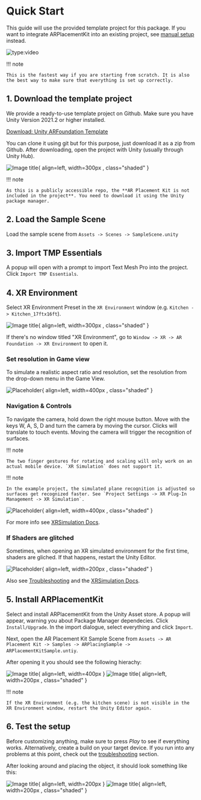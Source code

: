 # Quick Start

This guide will use the provided template project for this package. If you want to integrate ARPlacementKit into an existing project, see [manual setup](../installation) instead.

![type:video](https://www.youtube.com/embed/g8V4sUp5q_Q)

!!! note

    This is the fastest way if you are starting from scratch. It is also the best way to make sure that everything is set up correctly.


## 1. Download the template project


We provide a ready-to-use template project on Github. Make sure you have Unity Version 2021.2 or higher installed.

[Download: Unity ARFoundation Template](https://github.com/Ditached/Unity-ARFoundation-Template)

You can clone it using git but for this purpose, just download it as a zip from Github.
After downloading, open the project with Unity (usually through Unity Hub).

![Image title](images/Github.png){ align=left, width=300px , class="shaded" }

!!! note 

    As this is a publicly accessible repo, the **AR Placement Kit is not included in the project**. You need to download it using the Unity package manager.

## 2. Load the Sample Scene
Load the sample scene from `Assets -> Scenes -> SampleScene.unity`

## 3. Import TMP Essentials
A popup will open with a prompt to import Text Mesh Pro into the project. Click `Import TMP Essentials`.


## 4. XR Environment
Select XR Environment Preset in the `XR Environment` window (e.g. `Kitchen -> Kitchen_17ftx16ft`). 

![Image title](images/XRSim_LoadEnv.png){ align=left, width=300px , class="shaded" }

If there's no window titled "XR Environment", go to `Window -> XR -> AR Foundation -> XR Environment` to open it.

### Set resolution in Game view
To simulate a realistic aspect ratio and resolution, set the resolution from the drop-down menu in the Game View.

![Placeholder](images/XRSim_Resolution.png){ align=left, width=400px , class="shaded" }


### Navigation & Controls
To navigate the camera, hold down the right mouse button. Move with the keys W, A, S, D and turn the camera by moving the cursor. Clicks will translate to touch events. Moving the camera will trigger the recognition of surfaces.

!!! note

    The two finger gestures for rotating and scaling will only work on an actual mobile device. `XR Simulation` does not support it.

!!! note 

    In the example project, the simulated plane recognition is adjusted so surfaces get recognized faster. See `Project Settings -> XR Plug-In Management -> XR Simulation`.

![Placeholder](images/XRSim_RecognitionSettings.png){ align=left, width=400px , class="shaded" }

For more info see [XRSimulation Docs](https://docs.unity3d.com/Packages/com.unity.xr.arfoundation@5.1/manual/xr-simulation/simulation-environments.html).

### If Shaders are glitched
Sometimes, when opening an XR simulated environment for the first time, shaders are gliched. If that happens, restart the Unity Editor.

![Placeholder](images/XREnvGlitch.png){ align=left, width=200px , class="shaded" }

Also see [Troubleshooting](./troubleshooting.md) and the [XRSimulation Docs](https://docs.unity3d.com/Packages/com.unity.xr.arfoundation@5.1/manual/xr-simulation/simulation.html).



## 5. Install ARPlacementKit
Select and install ARPlacementKit from the Unity Asset store.
A popup will appear, warning you about Package Manager dependecies. Click `Install/Upgrade`.
In the import dialogue, select everything and click `Import`.

Next, open the AR Placement Kit Sample Scene from `Assets -> AR Placement Kit -> Samples -> ARPlacingSample -> ARPlacementKitSample.untiy`.

After opening it you should see the following hierachy:

![Image title](images/Hierarchy_light.png#only-light){ align=left, width=400px }
![Image title](images/Hierarchy_dark.png#only-dark){ align=left, width=200px , class="shaded" }

!!! note

    If the XR Environment (e.g. the kitchen scene) is not visible in the XR Environment window, restart the Unity Editor again.


## 6. Test the setup
Before customizing anything, make sure to press *Play* to see if everything works. Alternatively, create a build on your target device.
If you run into any problems at this point, check out the [troubleshooting](./troubleshooting.md) section.

After looking around and placing the object, it should look something like this:

![Image title](images/XRSim_WorkingExample_light.png#only-light){ align=left, width=200px }
![Image title](images/XRSim_WorkingExample_dark.png#only-dark){ align=left, width=200px , class="shaded" }

